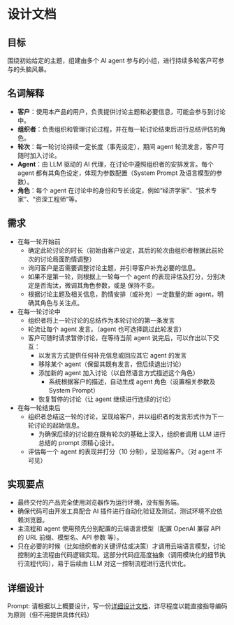 # 设计文档

## 目标

围绕初始给定的主题，组建由多个 AI agent 参与的小组，进行持续多轮客户可参与的头脑风暴。

## 名词解释

- **客户**：使用本产品的用户，负责提供讨论主题和必要信息，可能会参与到讨论中。
- **组织者**：负责组织和管理讨论过程，并在每一轮讨论结束后进行总结评估的角色。
- **轮次**：每一轮讨论持续一定长度（事先设定），期间 agent 轮流发言，客户可随时加入讨论。
- **Agent**：由 LLM 驱动的 AI 代理，在讨论中遵照组织者的安排发言。每个 agent 都有其角色设定，体现为参数配置（System Prompt 及语言模型的参数）。
- **角色**：每个 agent 在讨论中的身份和专长设定，例如“经济学家”、“技术专家”、“资深工程师”等。

## 需求

- 在每一轮开始前
  - 确定此轮讨论的时长（初始由客户设定，其后的轮次由组织者根据此前轮次的讨论局面酌情调整）
  - 询问客户是否需要调整讨论主题，并引导客户补充必要的信息。
  - 如果不是第一轮，则根据上一轮每一个 agent 的表现评估及打分，分别决定是否淘汰，微调其角色参数，或是 保持不变。
  - 根据讨论主题及相关信息，酌情安排（或补充）一定数量的新 agent，明确其角色与关注点。
- 在每一轮讨论中
  - 组织者将上一轮讨论的总结作为本轮讨论的第一条发言
  - 轮流让每个 agent 发言。（agent 也可选择跳过此轮发言）
  - 客户可随时请求暂停讨论，在等待当前 agent 说完后，可以作出以下交互：
    - 以发言方式提供任何补充信息或回应其它 agent 的发言
    - 移除某个 agent（保留其既有发言，但后续退出讨论）
    - 添加新的 agent 加入讨论（以自然语言方式描述这个角色）
      - 系统根据客户的描述，自动生成 agent 角色（设置相关参数及 System Prompt）
    - 恢复暂停的讨论（让 agent 继续进行连续的讨论）
- 在每一轮结束后
  - 组织者总结这一轮的讨论，呈现给客户，并以组织者的发言形式作为下一轮讨论的起始信息。
    - 为确保后续的讨论能在既有轮次的基础上深入，组织者调用 LLM 进行总结的 prompt 须精心设计。
  - 评估每一个 agent 的表现并打分（10 分制），呈现给客户。（对 agent 不可见）

## 实现要点

- 最终交付的产品完全使用浏览器作为运行环境，没有服务端。
- 确保代码可由开发工具配合 AI 插件进行自动化验证及测试，测试环境不应依赖浏览器。
- 主流程和 agent 使用预先分别配置的云端语言模型（配置 OpenAI 兼容 API 的 URL 前缀、模型名、API 参数 等）。
- 只在必要的时候（比如组织者的关键评估或决策）才调用云端语言模型，讨论控制的主流程由代码逻辑实现。这部分代码应高度抽象（调用模块化的细节执行流程代码），易于后续由 LLM 对这一控制流程进行迭代优化。

## 详细设计

Prompt: 请根据以上概要设计，写一份[详细设计文档](implementation.md)，详尽程度以能直接指导编码为原则（但不用提供具体代码）
